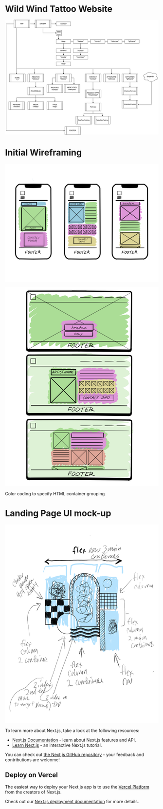 # Wild Wind Tattoo Website

![Site Outline](src/images/wildWindMap.jpg)

# Initial Wireframing

![Site Wireframe Mobile](src/images/wireframeMobile.png)

![Site Wireframe Desktop](src/images/wireframeDesktop.png)

Color coding to specify HTML container grouping

# Landing Page UI mock-up

![Landing Page Sketch](src/images/landingPageArt.png)

To learn more about Next.js, take a look at the following resources:

- [Next.js Documentation](https://nextjs.org/docs) - learn about Next.js features and API.
- [Learn Next.js](https://nextjs.org/learn) - an interactive Next.js tutorial.

You can check out [the Next.js GitHub repository](https://github.com/vercel/next.js/) - your feedback and contributions are welcome!

## Deploy on Vercel

The easiest way to deploy your Next.js app is to use the [Vercel Platform](https://vercel.com/new?utm_medium=default-template&filter=next.js&utm_source=create-next-app&utm_campaign=create-next-app-readme) from the creators of Next.js.

Check out our [Next.js deployment documentation](https://nextjs.org/docs/deployment) for more details.
